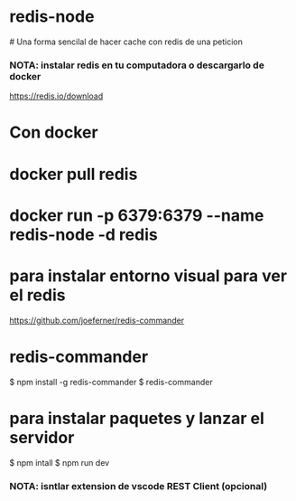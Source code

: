 # redis-node

# Una forma sencilal de hacer cache con redis de una peticion

### NOTA: instalar redis en tu computadora o descargarlo de docker
https://redis.io/download

# Con docker
# docker pull redis
# docker run -p 6379:6379 --name redis-node -d redis

# para instalar entorno visual para ver el redis
https://github.com/joeferner/redis-commander
# redis-commander

$ npm install -g redis-commander
$ redis-commander

# para instalar paquetes y lanzar el servidor 
$ npm intall
$ npm run dev

### NOTA: isntlar extension de vscode REST Client (opcional)

